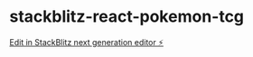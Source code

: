 # stackblitz-react-pokemon-tcg

[Edit in StackBlitz next generation editor ⚡️](https://stackblitz.com/~/github.com/Chevallm/stackblitz-react-pokemon-tcg)